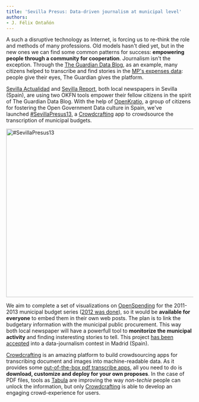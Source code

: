 ```yaml
---
title: 'Sevilla Presus: Data-driven journalism at municipal level'
authors:
- J. Félix Ontañón
---
```

A such a disruptive technology as Internet, is forcing us to re-think the role and methods of many professions. Old models hasn't died yet, but in the new ones we can find some common patterns for success: <strong>empowering people through a community for cooperation</strong>. Journalism isn't the exception. Through the <a href="http://www.theguardian.com/news/datablog" target="_blank">The Guardian Data Blog</a>, as an example, many citizens helped to transcribe and find stories in the <a href="http://www.theguardian.com/politics/mps-expenses" target="_blank">MP's expenses data</a>: people give their eyes, The Guardian gives the platform.

<a href="http://sevillaactualidad.com" target="_blank">Sevilla Actualidad</a> and <a href="http://sevillareport.com" target="_blank">Sevilla Report</a>, both local newspapers in Sevilla (Spain), are using two OKFN tools empower their fellow citizens in the spirit of The Guardian Data Blog. With the help of <a href="http://openkratio.org" target="_blank">OpenKratio</a>, a group of citizens for fostering the Open Government Data culture in Spain, we've launched <a href="http://crowdcrafting.org/app/sevilla-presus13" target="_blank">#SevillaPresus13</a>, a <a href="http://crowdcrafting.org" target="_blank">Crowdcrafting</a> app to crowdsource the transcription of municipal budgets.

<a href="http://crowdcrafting.org/app/sevilla-presus13"><img class="size-full wp-image-1556 aligncenter" src="{{ site.baseurl }}/img/blog/2013/09/pantalla-presus-sevilla-13.jpg" alt="#SevillaPresus13" width="650" height="454" /></a>

We aim to complete a set of visualizations on <a href="http://openspending.org" target="_blank">OpenSpending</a> for the 2011-2013 municipal budget series (<a href="http://openspending.org/seville-budget" target="_blank">2012 was done</a>), so it would be <strong>available for everyone</strong> to embed them in their own web posts. The plan is to link the budgetary information with the municipal public procurement. This way both local newspaper will have a powerfull tool to <strong>monitorize the municipal activity</strong> and finding insteresting stories to tell. This project <a href="http://comunidad.medialab-prado.es/en/node/278">has been accepted</a> into a data-journalism contest in Madrid (Spain).

<a href="http://crowdcrafting.org" target="_blank">Crowdcrafting</a> is an amazing platform to build crowdsourcing apps for transcribing document and images into machine-readable data. As it provides some <a href="https://github.com/PyBossa/app-pdf-table-transcribe" target="_blank">out-of-the-box pdf transcribe apps</a>, all you need to do is <strong>download, customize and deploy for your own proposes</strong>. In the case of PDF files, tools as <a href="http://tabula.nerdpower.org" target="_blank">Tabula</a> are improving the way <em>non-techie</em> people can unlock the information, but only <a href="http://crowdcrafting.org" target="_blank">Crowdcrafting</a> is able to develop an engaging crowd-experience for users.

